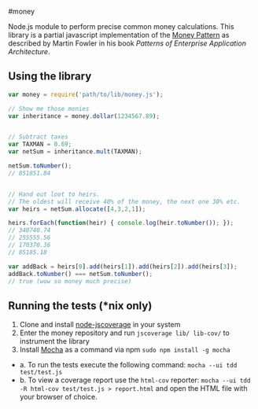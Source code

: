 #money

Node.js module to perform precise common money calculations.
This library is a partial javascript implementation of the [Money Pattern](http://martinfowler.com/eaaCatalog/money.html) as described by Martin Fowler in his book *Patterns of Enterprise Application Architecture*.


## Using the library

```javascript
var money = require('path/to/lib/money.js');

// Show me those monies
var inheritance = money.dollar(1234567.89);


// Subtract taxes
var TAXMAN = 0.69;
var netSum = inheritance.mult(TAXMAN);

netSum.toNumber();
// 851851.84


// Hand out loot to heirs.
// The oldest will receive 40% of the money, the next one 30% etc.
var heirs = netSum.allocate([4,3,2,1]);

heirs.forEach(function(heir) { console.log(heir.toNumber()); });
// 340740.74
// 255555.56
// 170370.36
// 85185.18

var addBack = heirs[0].add(heirs[1]).add(heirs[2]).add(heirs[3]);
addBack.toNumber() === netSum.toNumber();
// true (wow so money much precise)
```

## Running the tests (*nix only)

1. Clone and install [node-jscoverage](https://github.com/visionmedia/node-jscoverage) in your system
2. Enter the money repository and run `jscoverage lib/ lib-cov/` to instrument the library
3. Install [Mocha](http://visionmedia.github.io/mocha) as a command via npm `sudo npm install -g mocha`
  * a. To run the tests execute the following command: `mocha --ui tdd test/test.js`
  * b. To view a coverage report use the `html-cov` reporter: `mocha --ui tdd -R html-cov test/test.js > report.html` and open the HTML file with your browser of choice.
